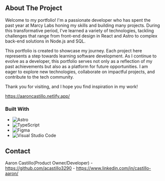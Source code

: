 ## About The Project

Welcome to my portfolio! I'm a passionate developer who has spent the past year at Marcy Labs honing my skills and building many projects. During this transformative period, I've learned a variety of technologies, tackling challenges that range from front-end design in React and Astro to complex back-end solutions in Node.js and SQL.

This portfolio is created to showcase my journey. Each project here represents a step towards learning software development.
As I continue to evolve as a developer, this portfolio serves not only as a reflection of my past achievements but also as a platform for future opportunities. I am eager to explore new technologies, collaborate on impactful projects, and contribute to the tech community.

Thank you for visiting, and I hope you find inspiration in my work!

https://aaroncastillo.netlify.app/

### Built With

- ![Astro](https://img.shields.io/badge/Astro-764ABC?style=for-the-badge&logo=astro&logoColor=white)
- ![TypeScript](https://img.shields.io/badge/TypeScript-3178C6?style=for-the-badge&logo=typescript&logoColor=white)
- ![Figma](https://img.shields.io/badge/figma-%23F24E1E.svg?style=for-the-badge&logo=figma&logoColor=white)
- ![Visual Studio Code](https://img.shields.io/badge/Visual%20Studio%20Code-0078d7.svg?style=for-the-badge&logo=visual-studio-code&logoColor=white)

## Contact

Aaron Castillo(Product Owner/Developer) - https://github.com/acastillo3290 - https://www.linkedin.com/in/castillo-aaron/
